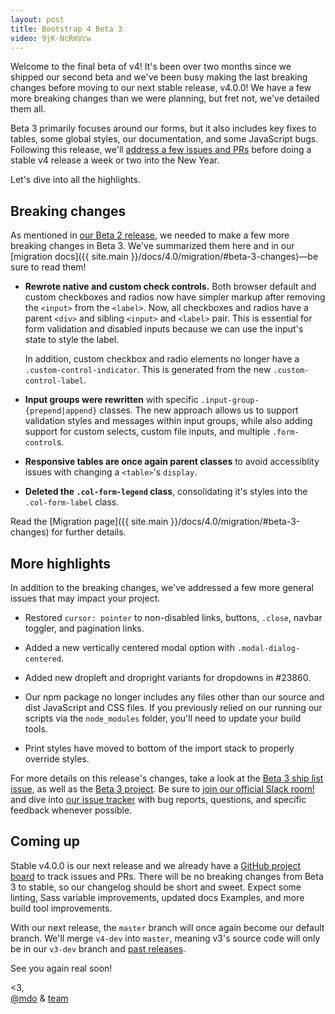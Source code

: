 ```yaml
---
layout: post
title: Bootstrap 4 Beta 3
video: 9jK-NcRmVcw
---
```


Welcome to the final beta of v4! It's been over two months since we shipped our second beta and we've been busy making the last breaking changes before moving to our next stable release, v4.0.0! We have a few more breaking changes than we were planning, but fret not, we've detailed them all.

Beta 3 primarily focuses around our forms, but it also includes key fixes to tables, some global styles, our documentation, and some JavaScript bugs. Following this release, we'll [address a few issues and PRs](https://github.com/twbs/bootstrap/projects/12) before doing a stable v4 release a week or two into the New Year.

Let's dive into all the highlights.

## Breaking changes

As mentioned in [our Beta 2 release](/2017/10/19/bootstrap-4-beta-2/), we needed to make a few more breaking changes in Beta 3. We've summarized them here and in our [migration docs]({{ site.main }}/docs/4.0/migration/#beta-3-changes)—be sure to read them!

- **Rewrote native and custom check controls.** Both browser default and custom checkboxes and radios now have simpler markup after removing the `<input>` from the `<label>`. Now, all checkboxes and radios have a parent `<div>` and sibling `<input>` and `<label>` pair. This is essential for form validation and disabled inputs because we can use the input's state to style the label.

    In addition, custom checkbox and radio elements no longer have a `.custom-control-indicator`. This is generated from the new `.custom-control-label`.

- **Input groups were rewritten** with specific `.input-group-{prepend|append}` classes. The new approach allows us to support validation styles and messages within input groups, while also adding support for custom selects, custom file inputs, and multiple `.form-control`s.

- **Responsive tables are once again parent classes** to avoid accessiblity issues with changing a `<table>`'s `display`.

- **Deleted the `.col-form-legend` class**, consolidating it's styles into the `.col-form-label` class.

Read the [Migration page]({{ site.main }}/docs/4.0/migration/#beta-3-changes) for further details.

## More highlights

In addition to the breaking changes, we've addressed a few more general issues that may impact your project.

- Restored `cursor: pointer` to non-disabled links, buttons, `.close`, navbar toggler, and pagination links.

- Added a new vertically centered modal option with `.modal-dialog-centered`.

- Added new dropleft and dropright variants for dropdowns in #23860.

- Our npm package no longer includes any files other than our source and dist JavaScript and CSS files. If you previously relied on our running our scripts via the `node_modules` folder, you'll need to update your build tools.

- Print styles have moved to bottom of the import stack to properly override styles.

For more details on this release's changes, take a look at the [Beta 3 ship list issue](https://github.com/twbs/bootstrap/issues/24439), as well as the [Beta 3 project](https://github.com/twbs/bootstrap/projects/10). Be sure to [join our official Slack room!](https://bootstrap-slack.herokuapp.com) and dive into [our issue tracker](https://github.com/twbs/bootstrap/issues/) with bug reports, questions, and specific feedback whenever possible.

## Coming up

Stable v4.0.0 is our next release and we already have a [GitHub project board](https://github.com/twbs/bootstrap/projects/12) to track issues and PRs. There will be no breaking changes from Beta 3 to stable, so our changelog should be short and sweet. Expect some linting, Sass variable improvements, updated docs Examples, and more build tool improvements.

With our next release, the `master` branch will once again become our default branch. We'll merge `v4-dev` into `master`, meaning v3's source code will only be in our `v3-dev` branch and [past releases](https://github.com/twbs/bootstrap/releases).


See you again real soon!

<3,<br>
[@mdo](https://twitter.com/mdo) & [team](https://github.com/twbs)
